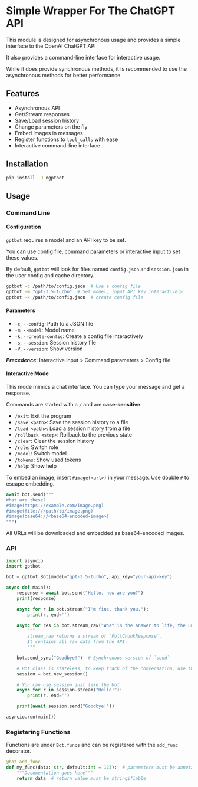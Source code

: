 # Simple Wrapper For The ChatGPT API

This module is designed for asynchronous usage and provides a simple interface to the OpenAI ChatGPT API

It also provides a command-line interface for interactive usage.

While it does provide synchronous methods, it is recommended to use the asynchronous methods for better performance.

## Features

- Asynchronous API
- Get/Stream responses
- Save/Load session history
- Change parameters on the fly
- Embed images in messages
- Register functions to `tool_calls` with ease
- Interactive command-line interface

## Installation

```bash
pip install -U ngptbot
```

## Usage

### Command Line

#### Configuration

`gptbot` requires a model and an API key to be set.

You can use config file, command parameters or interactive input to set these values.

By default, `gptbot` will look for files named `config.json` and `session.json` in the user config and cache directory.

```bash
gptbot -c /path/to/config.json  # Use a config file
gptbot -m "gpt-3.5-turbo"  # Set model, input API key interactively
gptbot -k /path/to/config.json  # create config file
```

#### Parameters

- `-c`, `--config`: Path to a JSON file
- `-m`, `--model`: Model name
- `-k`, `--create-config`: Create a config file interactively
- `-s`, `--session`: Session history file
- `-V`, `--version`: Show version

**_Precedence_**: Interactive input > Command parameters > Config file

#### Interactive Mode

This mode mimics a chat interface. You can type your message and get a response.

Commands are started with a `/` and are **case-sensitive**.

- `/exit`: Exit the program
- `/save <path>`: Save the session history to a file
- `/load <path>`: Load a session history from a file
- `/rollback <step>`: Rollback to the previous state
- `/clear`: Clear the session history
- `/role`: Switch role
- `/model`: Switch model
- `/tokens`: Show used tokens
- `/help`: Show help

To embed an image, insert `#image(<url>)` in your message.
Use double `#` to escape embedding.

```Python
await bot.send("""
What are these?
#image(https://example.com/image.png)
#image(file:///path/to/image.png)
#image(base64://<base64-encoded-image>)
""")
```

All URLs will be downloaded and embedded as base64-encoded images.

### API

```python
import asyncio
import gptbot

bot = gptbot.Bot(model="gpt-3.5-turbo", api_key="your-api-key")

async def main():
    response = await bot.send("Hello, how are you?")
    print(response)

    async for r in bot.stream("I'm fine, thank you."):
        print(r, end='')

    async for res in bot.stream_raw("What is the answer to life, the universe, and everything?"):
        """
        stream_raw returns a stream of `FullChunkResponse`.
        It contains all raw data from the API.
        """

    bot.send_sync("Goodbye!")  # Synchronous version of `send`

    # Bot class is stateless, to keep track of the conversation, use the `Session` class
    session = bot.new_session()

    # You can use session just like the bot
    async for r in session.stream("Hello!"):
        print(r, end='')

    print(await session.send("Goodbye!"))

asyncio.run(main())
```

### Registering Functions

Functions are under `Bot.funcs` and can be registered with the `add_func` decorator.

```python
@bot.add_func
def my_func(data: str, default:int = 123):  # parameters must be annotated, variadic parameters are not supported
    """Documentation goes here"""
    return data  # return value must be stringifiable
```
